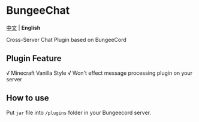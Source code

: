 # BungeeChat

[中文](https://github.com/HJFunnyMinecraft/BungeeChat/edit/main/README_EN) | **English**

Cross-Server Chat Plugin based on BungeeCord

## Plugin Feature

√ Minecraft Vanilla Style
√ Won't effect message processing plugin on your server

## How to use

Put `jar` file into `/plugins` folder in your Bungeecord server.
